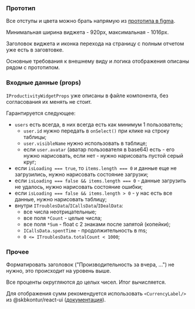 ### Прототип

Все отступы и цвета можно брать напрямую из [прототипа в figma](https://www.figma.com/file/K5R2btw6jcZ1EaZjTFYn2k/Виджет?node-id=0%3A1).

Минимальная ширина виджета - 920px, максимальная - 1016px.

Заголовок виджета и иконка перехода на страницу с полным отчетом уже есть в заговтовке.

Основные требования к внешнему виду и логика отображения описаны рядом с прототипом.

### Входные данные (props)

`IProductivityWidgetProps` уже описаны в файле компонента, без согласования их менять не стоит.

Гарантируется следующее:
- `users` есть всегда, в них всегда есть как минимум 1 пользователь;
  - `user.id` нужно передать в `onSelect()` при клике на строку таблицы;
  - `user.visibleName` нужно использовать в таблице;
  - если `user.avatar` (аватар пользователя в base64) есть - его нужно нарисовать, если нет - нужно нарисовать пустой серый круг;
- если `isLoading === true`, то `items.length === 0` и данные еще не загрузились, нужно нарисовать состояние загрузки;
- если `isLoading === false && items.length === 0` - данные загрузить не удалось, нужно нарисовать состояние ошибки;
- если `isLoading === false && items.length > 0` - у нас есть все данные, нужно нарисовать таблицу;
- внутри `ITroublesData`/`ICallsData`/`IDealData`:
  - все числа неотрицательные;
  - все поля `*Count` - целые числа;
  - все поля `*Sum` - float с 2 знаками после запятой (копейки);
  - `ICallsData.spentTime` - продолжительность в ms;
  - `0 <= ITroublesData.totalCount < 1000`;
  
### Прочее

Форматировать заголовок ("Производительность за вчера, ...") не нужно, это происходит на уровень выше.

Все проценты округляются до целых чисел. Итог вычисляется.

Для отображения сумм рекомендуется использовать `<CurrencyLabel/>` из @skbkontur/react-ui ([документация](https://tech.skbkontur.ru/react-ui/#/Components/CurrencyLabel)).

 

